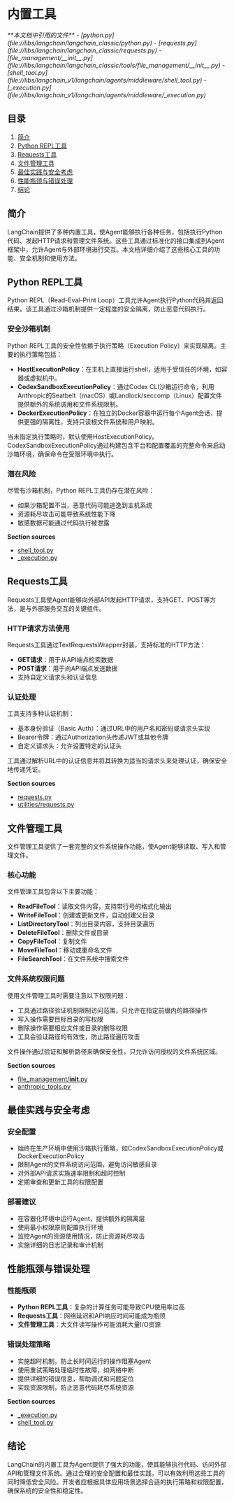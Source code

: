 # 内置工具

<cite>
**本文档中引用的文件**
- [python.py](file://libs/langchain/langchain_classic/python.py)
- [requests.py](file://libs/langchain/langchain_classic/requests.py)
- [file_management/__init__.py](file://libs/langchain/langchain_classic/tools/file_management/__init__.py)
- [shell_tool.py](file://libs/langchain_v1/langchain/agents/middleware/shell_tool.py)
- [_execution.py](file://libs/langchain_v1/langchain/agents/middleware/_execution.py)
</cite>

## 目录
1. [简介](#简介)
2. [Python REPL工具](#python-repl工具)
3. [Requests工具](#requests工具)
4. [文件管理工具](#文件管理工具)
5. [最佳实践与安全考虑](#最佳实践与安全考虑)
6. [性能瓶颈与错误处理](#性能瓶颈与错误处理)
7. [结论](#结论)

## 简介
LangChain提供了多种内置工具，使Agent能够执行各种任务，包括执行Python代码、发起HTTP请求和管理文件系统。这些工具通过标准化的接口集成到Agent框架中，允许Agent与外部环境进行交互。本文档详细介绍了这些核心工具的功能、安全机制和使用方法。

## Python REPL工具

Python REPL（Read-Eval-Print Loop）工具允许Agent执行Python代码并返回结果。该工具通过沙箱机制提供一定程度的安全隔离，防止恶意代码执行。

### 安全沙箱机制
Python REPL工具的安全性依赖于执行策略（Execution Policy）来实现隔离。主要的执行策略包括：

- **HostExecutionPolicy**：在主机上直接运行shell，适用于受信任的环境，如容器或虚拟机中。
- **CodexSandboxExecutionPolicy**：通过Codex CLI沙箱运行命令，利用Anthropic的Seatbelt（macOS）或Landlock/seccomp（Linux）配置文件提供额外的系统调用和文件系统限制。
- **DockerExecutionPolicy**：在独立的Docker容器中运行每个Agent会话，提供更强的隔离性，支持只读根文件系统和用户映射。

当未指定执行策略时，默认使用HostExecutionPolicy。CodexSandboxExecutionPolicy通过构建包含平台和配置覆盖的完整命令来启动沙箱环境，确保命令在受限环境中执行。

### 潜在风险
尽管有沙箱机制，Python REPL工具仍存在潜在风险：
- 如果沙箱配置不当，恶意代码可能逃逸到主机系统
- 资源耗尽攻击可能导致系统性能下降
- 敏感数据可能通过代码执行被泄露

**Section sources**
- [shell_tool.py](file://libs/langchain_v1/langchain/agents/middleware/shell_tool.py#L362-L383)
- [_execution.py](file://libs/langchain_v1/langchain/agents/middleware/_execution.py#L53-L89)

## Requests工具

Requests工具使Agent能够向外部API发起HTTP请求，支持GET、POST等方法，是与外部服务交互的关键组件。

### HTTP请求方法使用
Requests工具通过TextRequestsWrapper封装，支持标准的HTTP方法：
- **GET请求**：用于从API端点检索数据
- **POST请求**：用于向API端点发送数据
- 支持自定义请求头和认证信息

### 认证处理
工具支持多种认证机制：
- 基本身份验证（Basic Auth）：通过URL中的用户名和密码或请求头实现
- Bearer令牌：通过Authorization头传递JWT或其他令牌
- 自定义请求头：允许设置特定的认证头

工具通过解析URL中的认证信息并将其转换为适当的请求头来处理认证，确保安全地传递凭证。

**Section sources**
- [requests.py](file://libs/langchain/langchain_classic/requests.py#L0-L34)
- [utilities/requests.py](file://libs/langchain/langchain_classic/utilities/requests.py#L0-L26)

## 文件管理工具

文件管理工具提供了一套完整的文件系统操作功能，使Agent能够读取、写入和管理文件。

### 核心功能
文件管理工具包含以下主要功能：
- **ReadFileTool**：读取文件内容，支持带行号的格式化输出
- **WriteFileTool**：创建或更新文件，自动创建父目录
- **ListDirectoryTool**：列出目录内容，支持目录遍历
- **DeleteFileTool**：删除文件或目录
- **CopyFileTool**：复制文件
- **MoveFileTool**：移动或重命名文件
- **FileSearchTool**：在文件系统中搜索文件

### 文件系统权限问题
使用文件管理工具时需要注意以下权限问题：
- 工具通过路径验证机制限制访问范围，只允许在指定前缀内的路径操作
- 写入操作需要目标目录的写权限
- 删除操作需要相应文件或目录的删除权限
- 工具会验证路径的有效性，防止路径遍历攻击

文件操作通过验证和解析路径来确保安全性，只允许访问授权的文件系统区域。

**Section sources**
- [file_management/__init__.py](file://libs/langchain/langchain_classic/tools/file_management/__init__.py#L0-L46)
- [anthropic_tools.py](file://libs/partners/anthropic/langchain_anthropic/middleware/anthropic_tools.py#L330-L364)

## 最佳实践与安全考虑

### 安全配置
- 始终在生产环境中使用沙箱执行策略，如CodexSandboxExecutionPolicy或DockerExecutionPolicy
- 限制Agent的文件系统访问范围，避免访问敏感目录
- 对外部API请求实施速率限制和超时控制
- 定期审查和更新工具的权限配置

### 部署建议
- 在容器化环境中运行Agent，提供额外的隔离层
- 使用最小权限原则配置执行环境
- 监控Agent的资源使用情况，防止资源耗尽攻击
- 实施详细的日志记录和审计机制

## 性能瓶颈与错误处理

### 性能瓶颈
- **Python REPL工具**：复杂的计算任务可能导致CPU使用率过高
- **Requests工具**：网络延迟和API响应时间可能成为瓶颈
- **文件管理工具**：大文件读写操作可能消耗大量I/O资源

### 错误处理策略
- 实施超时机制，防止长时间运行的操作阻塞Agent
- 使用重试策略处理临时性故障，如网络中断
- 提供详细的错误信息，帮助调试和问题定位
- 实现资源限制，防止恶意代码耗尽系统资源

**Section sources**
- [_execution.py](file://libs/langchain_v1/langchain/agents/middleware/_execution.py#L159-L194)
- [shell_tool.py](file://libs/langchain_v1/langchain/agents/middleware/shell_tool.py#L676-L717)

## 结论
LangChain的内置工具为Agent提供了强大的功能，使其能够执行代码、访问外部API和管理文件系统。通过合理的安全配置和最佳实践，可以有效利用这些工具的同时降低安全风险。开发者应根据具体应用场景选择合适的执行策略和权限配置，确保系统的安全性和稳定性。
